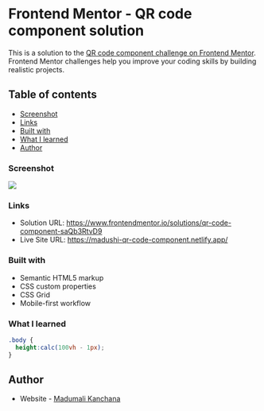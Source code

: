 # Frontend Mentor - QR code component solution

This is a solution to the [QR code component challenge on Frontend Mentor](https://www.frontendmentor.io/challenges/qr-code-component-iux_sIO_H). Frontend Mentor challenges help you improve your coding skills by building realistic projects. 

## Table of contents
  - [Screenshot](#screenshot)
  - [Links](#links)
  - [Built with](#built-with)
  - [What I learned](#what-i-learned)
  - [Author](#author)


### Screenshot

![](./dekstop_view.png)


### Links

- Solution URL: https://www.frontendmentor.io/solutions/qr-code-component-saQb3RtvD9
- Live Site URL: https://madushi-qr-code-component.netlify.app/



### Built with

- Semantic HTML5 markup
- CSS custom properties
- CSS Grid
- Mobile-first workflow


### What I learned

```css
.body {
  height:calc(100vh - 1px);
}
```


## Author

- Website - [Madumali Kanchana](https://github.com/madu-99/qr-code-component.git)
  
